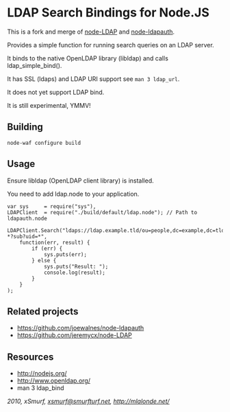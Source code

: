 LDAP Search Bindings for Node.JS
================================

This is a fork and merge of [node-LDAP](https://github.com/jeremycx/node-LDAP) and [node-ldapauth](https://github.com/joewalnes/node-ldapauth).

Provides a simple function for running search queries on an LDAP server.

It binds to the native OpenLDAP library (libldap) and calls ldap_simple_bind().

It has SSL (ldaps) and LDAP URI support see `man 3 ldap_url`.

It does not yet support LDAP bind.

It is still experimental, YMMV!

Building
--------

	node-waf configure build

Usage
-----

Ensure libldap (OpenLDAP client library) is installed.

You need to add ldap.node to your application.

	var sys		= require("sys"),
	LDAPClient	= require("./build/default/ldap.node"); // Path to ldapauth.node
	
	LDAPClient.Search("ldaps://ldap.example.tld/ou=people,dc=example,dc=tld?*?sub?uid=*",
		function(err, result) {
			if (err) {
				sys.puts(err);
			} else {
				sys.puts("Result: ");
				console.log(result);
			}
		}
	);

Related projects
----------------

* https://github.com/joewalnes/node-ldapauth
* https://github.com/jeremycx/node-LDAP

Resources
---------

* http://nodejs.org/
* http://www.openldap.org/
* man 3 ldap_bind

*2010, xSmurf, xsmurf@smurfturf.net, http://mlalonde.net/*
